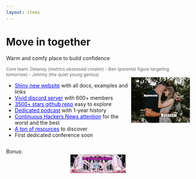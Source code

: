 ```yaml
---
layout: items
---
```


# Move in together
Warm and comfy place to build confidence

<p style="font-size: 12px; color: #666; text-align: left; margin:0;">Core team: Delaney (metrics obsessed creator) - Ben (parental figure targeting tomorrow) - Johnny (the quiet young genius)</p>
<div style="display: flex; justify-content: space-between; align-items: start; margin:0;">
<ul style="text-align: left; width: 68%;">
    <li><a style="color: blue;" href="https://data-star.dev/" target="_blank">Shiny new website</a> with all docs, examples and links</li>
    <li><a style="color: blue;" href="https://discord.gg/P6vRXCAk" target="_blank">Vivid discord server</a> with 600+ members</li>
    <li><a style="color: blue;" href="https://github.com/starfederation/datastar/" target="_blank">3500+ stars github repo</a> easy to explore</li>
    <li><a style="color: blue;" href="https://everydaysuperpowers.dev/articles/why-i-switched-from-htmx-to-datastar/" target="_blank">Dedicated podcast</a> with 1-year history</li>
    <li><a style="color: blue;" href="https://hn.algolia.com/?q=datastar" target="_blank">Continuous Hackers News attention</a> for the worst and the best</li>
    <li><a style="color: blue;" href="https://github.com/alvarolm/datastar-resources?tab=readme-ov-file" target="_blank">A ton of resources</a> to discover</li>
    <li>First dedicated conference soon</li>
</ul>
<img src="../assets/just-married.png" alt="Datastar Resources" style="display: block; width: 32%; margin-left: auto;" />
</div>

Bonus:
<a href="https://checkboxes.andersmurphy.com/" target="_blank"><img src="../assets/billioncb.png" alt="Billion checkboxes" style="display: block; width: 30%; margin: auto;" /></a>






